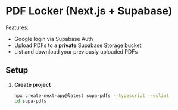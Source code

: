 # PDF Locker (Next.js + Supabase)

Features:
- Google login via Supabase Auth
- Upload PDFs to a **private** Supabase Storage bucket
- List and download your previously uploaded PDFs

## Setup

1. **Create project**
   ```bash
   npx create-next-app@latest supa-pdfs --typescript --eslint
   cd supa-pdfs
